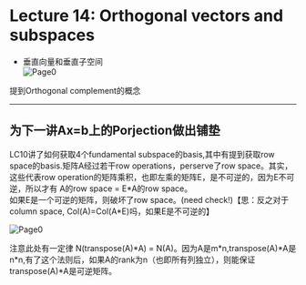 # Lecture 14: Orthogonal vectors and subspaces
* 垂直向量和垂直子空间  
![Page0](https://github.com/zhukuixi/RainyNight/blob/master/LinearAlgebra/Images/L14_1.jpg)  

提到Orthogonal complement的概念


***
## 为下一讲Ax=b上的Porjection做出铺垫 
LC10讲了如何获取4个fundamental subspace的basis,其中有提到获取row space的basis.矩阵A经过若干row operations，perserve了row space。其实，这些代表row operation的矩阵乘积，也即左乘的矩阵E，是不可逆的，因为E不可逆，所以才有 A的row space = E\*A的row space。  
如果E是一个可逆的矩阵，则破坏了row space。(need check!)【思：反之对于column space, Col(A)=Col(A*E)吗，如果E是不可逆的】

![Page0](https://github.com/zhukuixi/RainyNight/blob/master/LinearAlgebra/Images/L14_2.jpg)  

注意此处有一定律 N(transpose(A)\*A) = N(A)。因为A是m*n,transpose(A)\*A是n\*n,有了这个法则后，如果A的rank为n（也即所有列独立），则能保证transpose(A)\*A是可逆矩阵。

